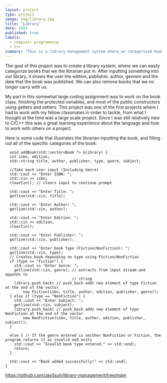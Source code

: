 ```yaml
---
layout: project
type: project
image: img/library.jpg
title: "Library"
date: 2024
published: true
labels:
  - computer programming
  - C++
summary: "This is a library management system where we categorized books that we input, based on their genre, author, date of publishment, edition, and publishers."
---
```


The goal of this project was to create a library system, where we can easily categorize books that we the librarian put in. After inputting something into our library, it shows the user the edition, publisher, author, genrem and the date that the book was published. We can also remove books that we no longer carry with us.

My part in this somewhat large coding assignment was to work on the book class, finishing the protected variables, and most of the public constructors using getters and setters. This project was one of the first projects where I had to work with my fellow classmates in order to tackle, from what I thought at the time was a large scale project. Since I was still relatively new to C/C++ this was a great learning experience about the language and how to work with others on a project.

Here is some code that illustrates the librarian inputting the book, and filling out all of the specific categories of the book:

      void addBook(std::vector<Book *> &library) {
      int isbn, edition;
      std::string title, author, publisher, type, genre, subject;
    
      //Take each user input (Including Genre)
      std::cout << "Enter ISBN: ";
      std::cin >> isbn;
      clearCin(); // clears input to continue prompt
    
      std::cout << "Enter Title: ";
      getline(std::cin, title);
    
      std::cout << "Enter Author: ";
      getline(std::cin, author);
    
      std::cout << "Enter Edition: ";
      std::cin >> edition;
      clearCin();
    
      std::cout << "Enter Publisher: ";
      getline(std::cin, publisher);
    
      std::cout << "Enter book type (Fiction/NonFiction): ";
      getline(std::cin, type);
      // Creates book depending on type using Fiction/NonFiction
      if (type == "Fiction") {
        std::cout << "Enter Genre: ";
        getline(std::cin, genre); // extracts from input stream and appends to
                                  // string
        library.push_back( // push_back adds new element of type Fiction at the end of the vector
            new Fiction(isbn, title, author, edition, publisher, genre));
      } else if (type == "NonFiction") {
        std::cout << "Enter Subject: ";
        getline(std::cin, subject);
        library.push_back( // push_back adds new element of type NonFiction at the end of the vector
            new NonFiction(isbn, title, author, edition, publisher, subject));
      } 
    
      else { // If the genre entered is neither NonFiction or Fiction, the program returns it as invalid and exits
        std::cout << "Invalid book type entered." << std::endl;
        return;
      }
    
      std::cout << "Book added successfully!" << std::endl;
    }

  
https://github.com/JaySsuh/library-management/tree/main
